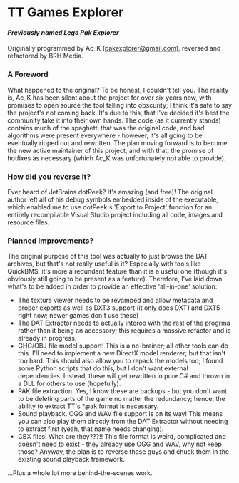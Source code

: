 # TT Games Explorer
#### *Previously named Lego Pak Explorer*
Originally programmed by Ac_K (pakexplorer@gmail.com), reversed and refactored by BRH Media.

### A Foreword
What happened to the original? To be honest, I couldn't tell you. The reality is, Ac_K has been silent about the project for over six years now, with promises to open source the tool falling into obscurity; I think it's safe to say the project's not coming back. It's due to this, that I've decided it's best the community take it into their own hands. The code (as it currently stands) contains much of the spaghetti that was the original code, and bad algorithms were present everywhere - however, it's all going to be eventually ripped out and rewritten. The plan moving forward is to become the new active maintainer of this project, and with that, the promise of hotfixes as necessary (which Ac_K was unfortunately not able to provide).

### How did you reverse it?
Ever heard of JetBrains dotPeek? It's amazing (and free)! The original author left all of his debug symbols embedded inside of the executable, which enabled me to use dotPeek's 'Export to Project' function for an entirely recompilable Visual Studio project including all code, images and resource files.

### Planned improvements?
The original purpose of this tool was actually to just browse the DAT archives, but that's not really useful is it? Especially with tools like QuickBMS, it's more a redundant feature than it is a useful one (though it's obviously still going to be present as a feature). Therefore, I've laid down what's to be added in order to provide an effective 'all-in-one' solution:
- The texture viewer needs to be revamped and allow metadata and proper exports as well as DXT3 support (it only does DXT1 and DXT5 right now; newer games don't use these)
- The DAT Extractor needs to actually interop with the rest of the progrma rather than it being an accessory; this requires a massive refactor and is already in progress.
- GHG/OBJ file model support! This is a no-brainer; all other tools can do this. I'll need to implement a new DirectX model renderer; but that isn't too hard. This should also allow you to repack the models too; I found some Python scripts that do this, but I don't want external dependencies. Instead, these will get rewritten in pure C# and thrown in a DLL for others to use (hopefully).
- PAK file extraction. Yes, I know these are backups - but you don't want to be deleting parts of the game no matter the redundancy; hence, the ability to extract TT's \*.pak format is necessary.
- Sound playback. OGG and WAV file support is on its way! This means you can also play them directly from the DAT Extractor without needing to extract first (yeah, that name needs changing).
- CBX files! What are they???!! This file format is weird, complicated and doesn't need to exist - they already use OGG and WAV, why not keep those? Anyway, the plan is to reverse these guys and chuck them in the existing sound playback framework.

...Plus a whole lot more behind-the-scenes work.

